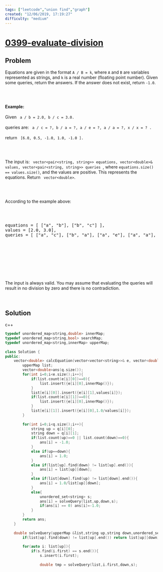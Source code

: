 ```yaml
---
tags: ["leetcode","union find","graph"]
created: "12/06/2019, 17:19:27"
difficulty: "medium"
---
```


# [0399-evaluate-division](https://leetcode.com/problems/evaluate-division/)

## Problem
<div><p>Equations are given in the format <code>A / B = k</code>, where <code>A</code> and <code>B</code> are variables represented as strings, and <code>k</code> is a real number (floating point number). Given some queries, return the answers. If the answer does not exist, return <code>-1.0</code>.</p><br><br><p><b>Example:</b><br><br>Given <code> a / b = 2.0, b / c = 3.0.</code><br><br>queries are: <code> a / c = ?, b / a = ?, a / e = ?, a / a = ?, x / x = ? .</code><br><br>return <code> [6.0, 0.5, -1.0, 1.0, -1.0 ].</code></p><br><br><p>The input is: <code> vector&lt;pair&lt;string, string&gt;&gt; equations, vector&lt;double&gt;&amp; values, vector&lt;pair&lt;string, string&gt;&gt; queries </code>, where <code>equations.size() == values.size()</code>, and the values are positive. This represents the equations. Return <code> vector&lt;double&gt;</code>.</p><br><br><p>According to the example above:</p><br><br><pre>equations = [ ["a", "b"], ["b", "c"] ],<br>values = [2.0, 3.0],<br>queries = [ ["a", "c"], ["b", "a"], ["a", "e"], ["a", "a"], ["x", "x"] ]. </pre><br><br><p>&nbsp;</p><br><br><p>The input is always valid. You may assume that evaluating the queries will result in no division by zero and there is no contradiction.</p><br></div>

## Solution

c++
```c++
typedef unordered_map<string,double> innerMap;
typedef unordered_map<string,bool> searchMap;
typedef unordered_map<string,innerMap> upperMap;
​
class Solution {
public:
    vector<double> calcEquation(vector<vector<string>>& e, vector<double>& values, vector<vector<string>>& q) {
        upperMap list;
        vector<double>ans(q.size());
        for(int i=0;i<e.size();i++){
            if(list.count(e[i][0])==0){
                list.insert({e[i][0],innerMap()});
            }
            list[e[i][0]].insert({e[i][1],values[i]});
            if(list.count(e[i][1])==0){
                list.insert({e[i][0],innerMap()});
            }
            list[e[i][1]].insert({e[i][0],1.0/values[i]});
        }
        
        for(int i=0;i<q.size();i++){
            string up = q[i][0];
            string down = q[i][1];
            if(list.count(up)==0 || list.count(down)==0){
                ans[i] = -1.0;
            }
            else if(up==down){
                ans[i] = 1.0;
            }
            else if(list[up].find(down) != list[up].end()){
                ans[i] = list[up][down];
            }
            else if(list[down].find(up) != list[down].end()){
                ans[i] = 1.0/list[up][down];
            }
            else{
                unordered_set<string> s;
                ans[i] = solveQuery(list,up,down,s);
                if(ans[i] == 0) ans[i]=-1.0;
            }
        }
        return ans;
    }
    
    double solveQuery(upperMap &list,string up,string down,unordered_set<string> &s){
        if(list[up].find(down) != list[up].end()) return list[up][down];
        
        for(auto i: list[up]){
            if(s.find(i.first) == s.end()){
                s.insert(i.first);
                
                double tmp = solveQuery(list,i.first,down,s);
​
```
